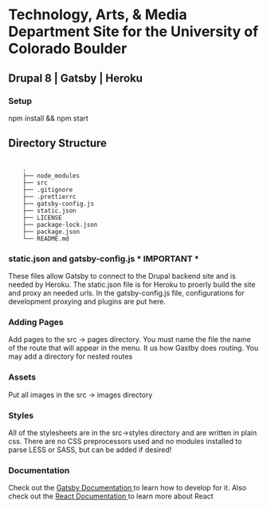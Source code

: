<h1> Technology, Arts, & Media Department Site for the University of Colorado Boulder </h1>
</hr>
<h2> Drupal 8 | Gatsby | Heroku </h2>
<h3> Setup </h3>
<p> npm install && npm start </p>

## Directory Structure ##
<pre><code>
    .
    ├── node_modules
    ├── src
    ├── .gitignore
    ├── .prettierrc
    ├── gatsby-config.js
    ├── static.json
    ├── LICENSE
    ├── package-lock.json
    ├── package.json
    └── README.md
</code></pre>

<h3> static.json and gatsby-config.js * IMPORTANT * </h3>
<p> These files allow Gatsby to connect to the Drupal backend site and is needed by Heroku. The static.json file is for Heroku to proerly build the site and proxy an needed urls. In the gatsby-config.js file, configurations for development proxying and plugins are put here. 
</p>
<h3> Adding Pages </h3>
<p> 
Add pages to the src -> pages directory. You must name the file the name of the route that will appear in the menu. It us   how Gastby does routing. You may add a directory for nested routes 
</p>
<h3> Assets </h3>
<p>
Put all images in the src -> images directory 
</p>
<h3> Styles </h3> 
<p>
All of the stylesheets are in the src->styles directory and are written in plain css. There are no CSS preprocessors used and no modules installed to parse LESS or SASS, but can be added if desired!
</p>
<h3> Documentation </h3>
<p>
Check out the <a href = "https://www.gatsbyjs.org/"> Gatsby Documentation </a> to learn how to develop for it. Also check   out the <a href="https://reactjs.org/"> React Documentation </a> to learn more about React
</p>
